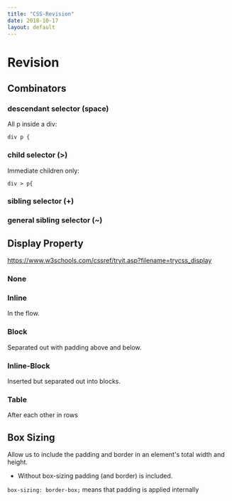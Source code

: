 ```yaml
---
title: "CSS-Revision"
date: 2018-10-17
layout: default
---
```


# Revision

## Combinators
###  descendant selector (space)
All p inside a div:
```
div p {
```
### child selector (>)
Immediate children only:
```
div > p{
```

### sibling selector (+)

### general sibling selector (~)

## Display Property

https://www.w3schools.com/cssref/tryit.asp?filename=trycss_display

### None

### Inline

In the flow.

### Block

Separated out with padding above and below.

### Inline-Block

Inserted but separated out into blocks.

### Table
After each other in rows

## Box Sizing

Allow us to include the padding and border in an element's total width and height.

* Without box-sizing padding (and border) is included.

```box-sizing: border-box;``` means that padding is applied internally



